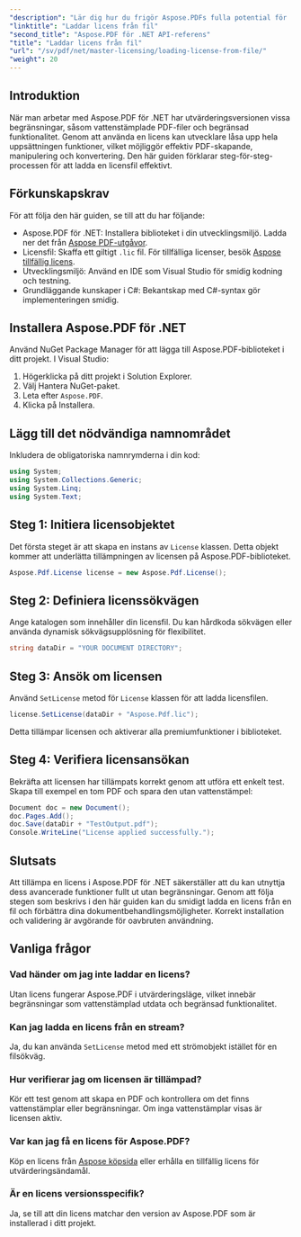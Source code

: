 ```yaml
---
"description": "Lär dig hur du frigör Aspose.PDFs fulla potential för .NET med vår steg-för-steg-guide om hur du laddar en licens från en fil."
"linktitle": "Laddar licens från fil"
"second_title": "Aspose.PDF för .NET API-referens"
"title": "Laddar licens från fil"
"url": "/sv/pdf/net/master-licensing/loading-license-from-file/"
"weight": 20
---
```


## Introduktion  

När man arbetar med Aspose.PDF för .NET har utvärderingsversionen vissa begränsningar, såsom vattenstämplade PDF-filer och begränsad funktionalitet. Genom att använda en licens kan utvecklare låsa upp hela uppsättningen funktioner, vilket möjliggör effektiv PDF-skapande, manipulering och konvertering. Den här guiden förklarar steg-för-steg-processen för att ladda en licensfil effektivt.  

## Förkunskapskrav  

För att följa den här guiden, se till att du har följande:  

- Aspose.PDF för .NET: Installera biblioteket i din utvecklingsmiljö. Ladda ner det från [Aspose PDF-utgåvor](https://releases.aspose.com/pdf/net/).  
- Licensfil: Skaffa ett giltigt `.lic` fil. För tillfälliga licenser, besök [Aspose tillfällig licens](https://purchase.aspose.com/temporary-license/).  
- Utvecklingsmiljö: Använd en IDE som Visual Studio för smidig kodning och testning.  
- Grundläggande kunskaper i C#: Bekantskap med C#-syntax gör implementeringen smidig.  

## Installera Aspose.PDF för .NET  
Använd NuGet Package Manager för att lägga till Aspose.PDF-biblioteket i ditt projekt. I Visual Studio:  
1. Högerklicka på ditt projekt i Solution Explorer.  
2. Välj Hantera NuGet-paket.  
3. Leta efter `Aspose.PDF`.  
4. Klicka på Installera.  

## Lägg till det nödvändiga namnområdet  
Inkludera de obligatoriska namnrymderna i din kod:  

```csharp
using System;
using System.Collections.Generic;
using System.Linq;
using System.Text;
```  

## Steg 1: Initiera licensobjektet  

Det första steget är att skapa en instans av `License` klassen. Detta objekt kommer att underlätta tillämpningen av licensen på Aspose.PDF-biblioteket.  

```csharp
Aspose.Pdf.License license = new Aspose.Pdf.License();
```  

## Steg 2: Definiera licenssökvägen  

Ange katalogen som innehåller din licensfil. Du kan hårdkoda sökvägen eller använda dynamisk sökvägsupplösning för flexibilitet.  

```csharp
string dataDir = "YOUR DOCUMENT DIRECTORY";
```  

## Steg 3: Ansök om licensen  

Använd `SetLicense` metod för `License` klassen för att ladda licensfilen.  

```csharp
license.SetLicense(dataDir + "Aspose.Pdf.lic");
```  

Detta tillämpar licensen och aktiverar alla premiumfunktioner i biblioteket.  

## Steg 4: Verifiera licensansökan  

Bekräfta att licensen har tillämpats korrekt genom att utföra ett enkelt test. Skapa till exempel en tom PDF och spara den utan vattenstämpel:  

```csharp
Document doc = new Document();
doc.Pages.Add();
doc.Save(dataDir + "TestOutput.pdf");
Console.WriteLine("License applied successfully.");
```  

## Slutsats  

Att tillämpa en licens i Aspose.PDF för .NET säkerställer att du kan utnyttja dess avancerade funktioner fullt ut utan begränsningar. Genom att följa stegen som beskrivs i den här guiden kan du smidigt ladda en licens från en fil och förbättra dina dokumentbehandlingsmöjligheter. Korrekt installation och validering är avgörande för oavbruten användning.  

## Vanliga frågor  

### Vad händer om jag inte laddar en licens?  
Utan licens fungerar Aspose.PDF i utvärderingsläge, vilket innebär begränsningar som vattenstämplad utdata och begränsad funktionalitet.  

### Kan jag ladda en licens från en stream?  
Ja, du kan använda `SetLicense` metod med ett strömobjekt istället för en filsökväg.  

### Hur verifierar jag om licensen är tillämpad?  
Kör ett test genom att skapa en PDF och kontrollera om det finns vattenstämplar eller begränsningar. Om inga vattenstämplar visas är licensen aktiv.  

### Var kan jag få en licens för Aspose.PDF?  
Köp en licens från [Aspose köpsida](https://purchase.aspose.com/buy) eller erhålla en tillfällig licens för utvärderingsändamål.  

### Är en licens versionsspecifik?  
Ja, se till att din licens matchar den version av Aspose.PDF som är installerad i ditt projekt.